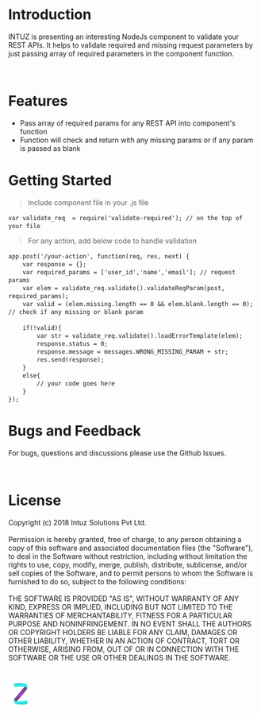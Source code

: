 <h1>Introduction</h1>

INTUZ is presenting an interesting NodeJs component to validate your REST APIs. It helps to validate required and missing request parameters by just passing array of required parameters in the component function.

<br>
<h1>Features</h1>

- Pass array of required params for any REST API into component's function
- Function will check and return with any missing params or if any param is passed as blank


<h1>Getting Started</h1>

> Include component file in your .js file

```
var validate_req  = require('validate-required'); // on the top of your file
```

> For any action, add below code to handle validation

```
app.post('/your-action', function(req, res, next) {
	var response = {};
	var required_params = ['user_id','name','email']; // request params	
	var elem = validate_req.validate().validateReqParam(post, required_params);
	var valid = (elem.missing.length == 0 && elem.blank.length == 0); // check if any missing or blank param

	if(!valid){
	    var str = validate_req.validate().loadErrorTemplate(elem);
	    response.status = 0;
	    response.message = messages.WRONG_MISSING_PARAM + str;
	    res.send(response);
	}
	else{
	    // your code goes here
	}
});
```

<h1>Bugs and Feedback</h1>

For bugs, questions and discussions please use the Github Issues.

<br>
<h1>License</h1>

Copyright (c) 2018 Intuz Solutions Pvt Ltd.
<br><br>
Permission is hereby granted, free of charge, to any person obtaining a copy of this software and associated documentation files (the "Software"), to deal in the Software without restriction, including without limitation the rights to use, copy, modify, merge, publish, distribute, sublicense, and/or sell copies of the Software, and to permit persons to whom the Software is furnished to do so, subject to the following conditions:
<br><br>
THE SOFTWARE IS PROVIDED "AS IS", WITHOUT WARRANTY OF ANY KIND, EXPRESS OR IMPLIED, INCLUDING BUT NOT LIMITED TO THE WARRANTIES OF MERCHANTABILITY, FITNESS FOR A PARTICULAR PURPOSE AND NONINFRINGEMENT. IN NO EVENT SHALL THE AUTHORS OR COPYRIGHT HOLDERS BE LIABLE FOR ANY CLAIM, DAMAGES OR OTHER LIABILITY, WHETHER IN AN ACTION OF CONTRACT, TORT OR OTHERWISE, ARISING FROM, OUT OF OR IN CONNECTION WITH THE SOFTWARE OR THE USE OR OTHER DEALINGS IN THE SOFTWARE.

<h1></h1>
<a href="http://www.intuz.com">
<img src="Screenshots/logo.jpg">
</a>
